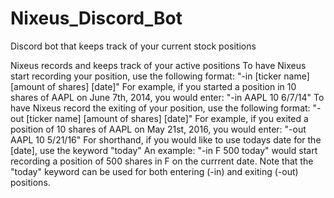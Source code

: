 # Nixeus_Discord_Bot
Discord bot that keeps track of your current stock positions

Nixeus records and keeps track of your active positions
To have Nixeus start recording your position, use the following format:
        "-in [ticker name] [amount of shares] [date]"
For example, if you started a position in 10 shares of AAPL on June 7th, 2014, you would enter:
        "-in AAPL 10 6/7/14"
To have Nixeus record the exiting of your position, use the following format:
        "-out [ticker name] [amount of shares] [date]"
For example, if you exited a position of 10 shares of AAPL on May 21st, 2016, you would enter:
        "-out AAPL 10 5/21/16"
For shorthand, if you would like to use todays date for the [date], use the keyword "today"
An example: "-in F 500 today" would start recording a position of 500 shares in F on the currrent date.
Note that the "today" keyword can be used for both entering (-in) and exiting (-out) positions.

